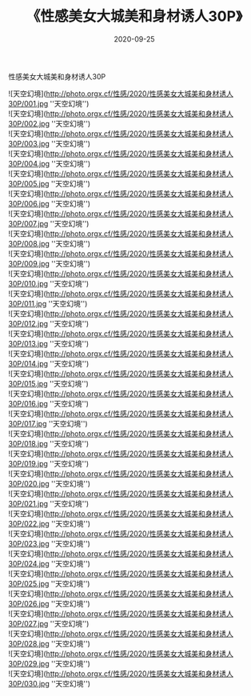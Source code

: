 ﻿---
layout: post
title: 《性感美女大城美和身材诱人30P》
date: 2020-09-25
img: http://photo.orgx.cf/性感/2020/性感美女大城美和身材诱人30P/000.jpg
tags: [美女,性感,泳衣]
---

性感美女大城美和身材诱人30P



![天空幻境](http://photo.orgx.cf/性感/2020/性感美女大城美和身材诱人30P/001.jpg ''天空幻境'')<br>
![天空幻境](http://photo.orgx.cf/性感/2020/性感美女大城美和身材诱人30P/002.jpg ''天空幻境'')<br>
![天空幻境](http://photo.orgx.cf/性感/2020/性感美女大城美和身材诱人30P/003.jpg ''天空幻境'')<br>
![天空幻境](http://photo.orgx.cf/性感/2020/性感美女大城美和身材诱人30P/004.jpg ''天空幻境'')<br>
![天空幻境](http://photo.orgx.cf/性感/2020/性感美女大城美和身材诱人30P/005.jpg ''天空幻境'')<br>
![天空幻境](http://photo.orgx.cf/性感/2020/性感美女大城美和身材诱人30P/006.jpg ''天空幻境'')<br>
![天空幻境](http://photo.orgx.cf/性感/2020/性感美女大城美和身材诱人30P/007.jpg ''天空幻境'')<br>
![天空幻境](http://photo.orgx.cf/性感/2020/性感美女大城美和身材诱人30P/008.jpg ''天空幻境'')<br>
![天空幻境](http://photo.orgx.cf/性感/2020/性感美女大城美和身材诱人30P/009.jpg ''天空幻境'')<br>
![天空幻境](http://photo.orgx.cf/性感/2020/性感美女大城美和身材诱人30P/010.jpg ''天空幻境'')<br>
![天空幻境](http://photo.orgx.cf/性感/2020/性感美女大城美和身材诱人30P/011.jpg ''天空幻境'')<br>
![天空幻境](http://photo.orgx.cf/性感/2020/性感美女大城美和身材诱人30P/012.jpg ''天空幻境'')<br>
![天空幻境](http://photo.orgx.cf/性感/2020/性感美女大城美和身材诱人30P/013.jpg ''天空幻境'')<br>
![天空幻境](http://photo.orgx.cf/性感/2020/性感美女大城美和身材诱人30P/014.jpg ''天空幻境'')<br>
![天空幻境](http://photo.orgx.cf/性感/2020/性感美女大城美和身材诱人30P/015.jpg ''天空幻境'')<br>
![天空幻境](http://photo.orgx.cf/性感/2020/性感美女大城美和身材诱人30P/016.jpg ''天空幻境'')<br>
![天空幻境](http://photo.orgx.cf/性感/2020/性感美女大城美和身材诱人30P/017.jpg ''天空幻境'')<br>
![天空幻境](http://photo.orgx.cf/性感/2020/性感美女大城美和身材诱人30P/018.jpg ''天空幻境'')<br>
![天空幻境](http://photo.orgx.cf/性感/2020/性感美女大城美和身材诱人30P/019.jpg ''天空幻境'')<br>
![天空幻境](http://photo.orgx.cf/性感/2020/性感美女大城美和身材诱人30P/020.jpg ''天空幻境'')<br>
![天空幻境](http://photo.orgx.cf/性感/2020/性感美女大城美和身材诱人30P/021.jpg ''天空幻境'')<br>
![天空幻境](http://photo.orgx.cf/性感/2020/性感美女大城美和身材诱人30P/022.jpg ''天空幻境'')<br>
![天空幻境](http://photo.orgx.cf/性感/2020/性感美女大城美和身材诱人30P/023.jpg ''天空幻境'')<br>
![天空幻境](http://photo.orgx.cf/性感/2020/性感美女大城美和身材诱人30P/024.jpg ''天空幻境'')<br>
![天空幻境](http://photo.orgx.cf/性感/2020/性感美女大城美和身材诱人30P/025.jpg ''天空幻境'')<br>
![天空幻境](http://photo.orgx.cf/性感/2020/性感美女大城美和身材诱人30P/026.jpg ''天空幻境'')<br>
![天空幻境](http://photo.orgx.cf/性感/2020/性感美女大城美和身材诱人30P/027.jpg ''天空幻境'')<br>
![天空幻境](http://photo.orgx.cf/性感/2020/性感美女大城美和身材诱人30P/028.jpg ''天空幻境'')<br>
![天空幻境](http://photo.orgx.cf/性感/2020/性感美女大城美和身材诱人30P/029.jpg ''天空幻境'')<br>
![天空幻境](http://photo.orgx.cf/性感/2020/性感美女大城美和身材诱人30P/030.jpg ''天空幻境'')<br>